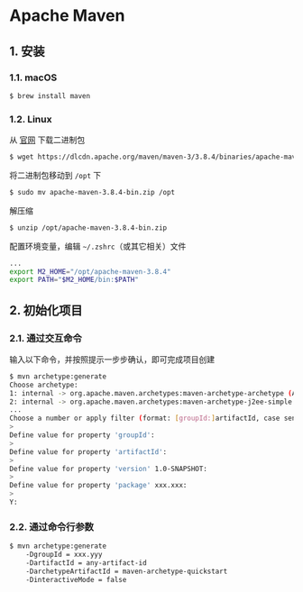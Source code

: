 # Apache Maven

## 1. 安装

### 1.1. macOS

```bash
$ brew install maven
```

### 1.2. Linux

从 [官网](https://maven.apache.org/download.cgi) 下载二进制包

```bash
$ wget https://dlcdn.apache.org/maven/maven-3/3.8.4/binaries/apache-maven-3.8.4-bin.zip
```

将二进制包移动到 `/opt` 下

```bash
$ sudo mv apache-maven-3.8.4-bin.zip /opt
```

解压缩

```bash
$ unzip /opt/apache-maven-3.8.4-bin.zip
```

配置环境变量，编辑 `~/.zshrc`（或其它相关）文件

```bash
...
export M2_HOME="/opt/apache-maven-3.8.4"
export PATH="$M2_HOME/bin:$PATH"
```

## 2. 初始化项目

### 2.1. 通过交互命令

输入以下命令，并按照提示一步步确认，即可完成项目创建

```bash
$ mvn archetype:generate
Choose archetype:
1: internal -> org.apache.maven.archetypes:maven-archetype-archetype (An archetype which contains a sample archetype.)
2: internal -> org.apache.maven.archetypes:maven-archetype-j2ee-simple (An archetype which contains a simplifed sample J2EE application.)
...
Choose a number or apply filter (format: [groupId:]artifactId, case sensitive contains): 7:
>
Define value for property 'groupId':
>
Define value for property 'artifactId':
>
Define value for property 'version' 1.0-SNAPSHOT:
>
Define value for property 'package' xxx.xxx:
>
Y:
```

### 2.2. 通过命令行参数

```bash
$ mvn archetype:generate
    -DgroupId = xxx.yyy
    -DartifactId = any-artifact-id
    -DarchetypeArtifactId = maven-archetype-quickstart
    -DinteractiveMode = false
```
